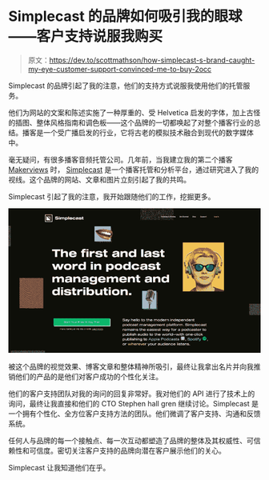 # Simplecast 的品牌如何吸引我的眼球——客户支持说服我购买

> 原文：<https://dev.to/scottmathson/how-simplecast-s-brand-caught-my-eye-customer-support-convinced-me-to-buy-2occ>

Simplecast 的品牌引起了我的注意，他们的支持方式说服我使用他们的托管服务。

他们为网站的文案和陈述实施了一种厚重的、受 Helvetica 启发的字体，加上古怪的插图、整体风格指南和调色板——这个品牌的一切都唤起了对整个播客行业的总结。播客是一个受广播启发的行业，它将古老的模拟技术融合到现代的数字媒体中。

毫无疑问，有很多播客音频托管公司。几年前，当我建立我的第二个播客 [Makerviews](https://plnk.to/makerviews?to=page) 时， [Simplecast](https://simplecast.com/) 是一个播客托管和分析平台，通过研究进入了我的视线。这个品牌的网站、文章和图片立刻引起了我的共鸣。

Simplecast 引起了我的注意，我开始跟随他们的工作，挖掘更多。

[![Simplecast podcast hosting website homepage](img/0307bf558d35cafabafaede56f5b825b.png)](https://res.cloudinary.com/practicaldev/image/fetch/s--m-iRGFoJ--/c_limit%2Cf_auto%2Cfl_progressive%2Cq_auto%2Cw_880/https://scottmathson.com/assets/img/blog/simplecast-homepage.jpg)

被这个品牌的视觉效果、博客文章和整体精神所吸引，最终让我拿出名片并向我推销他们的产品的是他们对客户成功的个性化关注。

他们的客户支持团队对我的询问的回复非常好。我对他们的 API 进行了技术上的询问，最终让我直接和他们的 CTO Stephen hall gren 继续讨论。Simplecast 是一个拥有个性化、全方位客户支持方法的团队。他们微调了客户支持、沟通和反馈系统。

任何人与品牌的每一个接触点、每一次互动都塑造了品牌的整体及其权威性、可信赖性和可信度。密切关注客户支持的品牌向潜在客户展示他们的关心。

Simplecast 让我知道他们在乎。